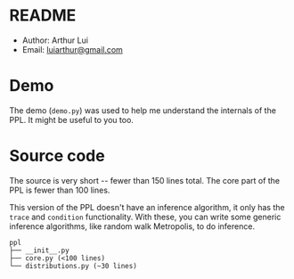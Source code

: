 
# README

- Author: Arthur Lui
- Email: luiarthur@gmail.com

# Demo
The demo (`demo.py`) was used to help me understand the internals of the PPL.
It might be useful to you too.

# Source code
The source is very short -- fewer than 150 lines total.
The core part of the PPL is fewer than 100 lines.

This version of the PPL doesn't have an inference algorithm, it only has the
`trace` and `condition` functionality. With these, you can write some generic
inference algorithms, like random walk Metropolis, to do inference.

```
ppl
├── __init__.py
├── core.py (<100 lines)
└── distributions.py (~30 lines)
```
